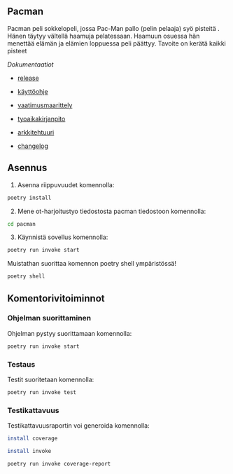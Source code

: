 ## Pacman

Pacman peli sokkelopeli, jossa Pac-Man pallo (pelin pelaaja) syö pisteitä . Hänen täytyy vältellä haamuja pelatessaan. Haamuun osuessa hän menettää elämän ja elämien loppuessa peli päättyy. Tavoite on kerätä kaikki pisteet


*Dokumentaatiot*
- [release](https://github.com/tuovinenemma/ot-harjoitustyo1/releases/tag/viikko5)

- [käyttöohje](https://github.com/tuovinenemma/ot-harjoitustyo1/blob/main/dokumentaatio/kayttoohje.md)

- [vaatimusmaarittely](https://github.com/tuovinenemma/ot-harjoitustyo1/blob/main/dokumentaatio/vaatimusmaarittely.md)

- [tyoaikakirjanpito](https://github.com/tuovinenemma/ot-harjoitustyo1/blob/main/dokumentaatio/tuntikirjanpito.md)

- [arkkitehtuuri](https://github.com/tuovinenemma/ot-harjoitustyo1/blob/main/dokumentaatio/arkkitehtuuri.md)

- [changelog](https://github.com/tuovinenemma/ot-harjoitustyo1/blob/main/dokumentaatio/changelog.md)

## Asennus

1. Asenna riippuvuudet komennolla:

```bash
poetry install
```
2. Mene ot-harjoitustyo tiedostosta pacman tiedostoon komennolla:
```bash
cd pacman
```


3. Käynnistä sovellus komennolla:

```bash
poetry run invoke start

```
Muistathan suorittaa komennon poetry shell ympäristössä!
```bash
poetry shell
```

## Komentorivitoiminnot

### Ohjelman suorittaminen

Ohjelman pystyy suorittamaan komennolla:

```bash
poetry run invoke start
```


### Testaus

Testit suoritetaan komennolla:

```bash
poetry run invoke test
```

### Testikattavuus

Testikattavuusraportin voi generoida komennolla:
```bash
install coverage
```
```bash
install invoke
```

```bash
poetry run invoke coverage-report
```

